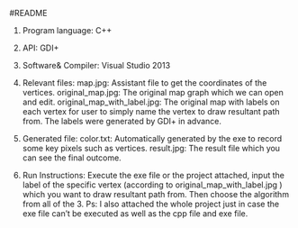 #README
1. Program language: C++

2. API: GDI+

3. Software& Compiler: Visual Studio 2013

4. Relevant files:
map.jpg: Assistant file to get the coordinates of the vertices.
original_map.jpg: The original map graph which we can open and edit.
original_map_with_label.jpg: The original map with labels on each vertex for user to simply name the vertex to draw resultant path from. The labels were generated by GDI+ in advance.

5. Generated file:
color.txt: Automatically generated by the exe to record some key pixels such as vertices.
result.jpg: The result file which you can see the final outcome.

6. Run Instructions:
Execute the exe file or the project attached, input the label of the specific vertex (according to original_map_with_label.jpg ) which you want to draw resultant path from. Then choose the algorithm from all of the 3.
Ps: I also attached the whole project just in case the exe file can’t be executed as well as the cpp file and exe file.
